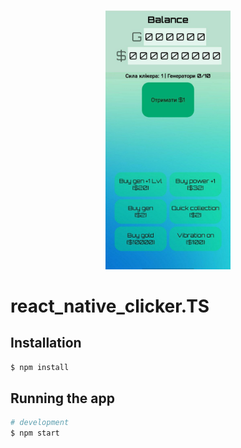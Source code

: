 <p align="center">
  <a href="#" target="blank"><img src="./assets/images/README.jpg" width="200" alt="Nest Logo" /></a>
</p>

# react_native_clicker.TS

## Installation

```bash
$ npm install
```

## Running the app

```bash
# development
$ npm start
```
